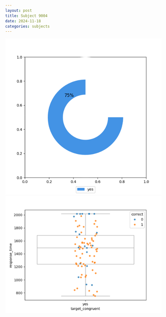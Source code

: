 ```yaml
---
layout: post
title: Subject 9004
date: 2024-11-18
categories: subjects
---
```


![](data/9004/run-19/9004_accuracy_target_congruence.png)
![](data/9004/run-19/9004_rt_congruence.png)
